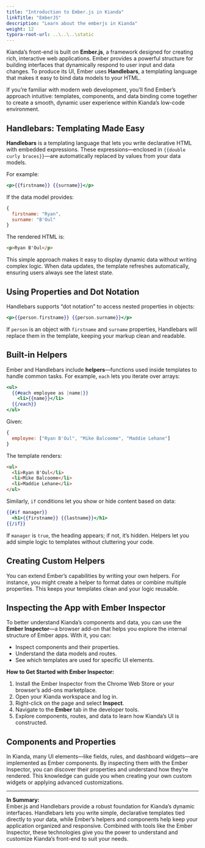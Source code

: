 ```yaml
---
title: "Introduction to Ember.js in Kianda"
linkTitle: "EmberJS"
description: "Learn about the emberjs in Kianda"
weight: 12
typora-root-url: ..\..\..\static
---
```


Kianda’s front-end is built on **Ember.js**, a framework designed for creating rich, interactive web applications. Ember provides a powerful structure for building interfaces that dynamically respond to user input and data changes. To produce its UI, Ember uses **Handlebars**, a templating language that makes it easy to bind data models to your HTML.

If you’re familiar with modern web development, you’ll find Ember’s approach intuitive: templates, components, and data binding come together to create a smooth, dynamic user experience within Kianda’s low-code environment.

## Handlebars: Templating Made Easy

**Handlebars** is a templating language that lets you write declarative HTML with embedded expressions. These expressions—enclosed in `{{double curly braces}}`—are automatically replaced by values from your data models.

For example:

```handlebars
<p>{{firstname}} {{surname}}</p>
```

If the data model provides:

```javascript
{
  firstname: "Ryan",
  surname: "B'Oul"
}
```

The rendered HTML is:

```html
<p>Ryan B'Oul</p>
```

This simple approach makes it easy to display dynamic data without writing complex logic. When data updates, the template refreshes automatically, ensuring users always see the latest state.

## Using Properties and Dot Notation

Handlebars supports “dot notation” to access nested properties in objects:

```handlebars
<p>{{person.firstname}} {{person.surname}}</p>
```

If `person` is an object with `firstname` and `surname` properties, Handlebars will replace them in the template, keeping your markup clean and readable.

## Built-in Helpers

Ember and Handlebars include **helpers**—functions used inside templates to handle common tasks. For example, `each` lets you iterate over arrays:

```handlebars
<ul>
  {{#each employee as |name|}}
    <li>{{name}}</li>
  {{/each}}
</ul>
```

Given:

```javascript
{
  employee: ["Ryan B'Oul", "Mike Balcoome", "Maddie Lehane"]
}
```

The template renders:

```html
<ul>
  <li>Ryan B'Oul</li>
  <li>Mike Balcoome</li>
  <li>Maddie Lehane</li>
</ul>
```

Similarly, `if` conditions let you show or hide content based on data:

```handlebars
{{#if manager}}
  <h1>{{firstname}} {{lastname}}</h1>
{{/if}}
```

If `manager` is `true`, the heading appears; if not, it’s hidden. Helpers let you add simple logic to templates without cluttering your code.

## Creating Custom Helpers

You can extend Ember’s capabilities by writing your own helpers. For instance, you might create a helper to format dates or combine multiple properties. This keeps your templates clean and your logic reusable.

## Inspecting the App with Ember Inspector

To better understand Kianda’s components and data, you can use the **Ember Inspector**—a browser add-on that helps you explore the internal structure of Ember apps. With it, you can:

- Inspect components and their properties.
- Understand the data models and routes.
- See which templates are used for specific UI elements.

**How to Get Started with Ember Inspector:**

1. Install the Ember Inspector from the Chrome Web Store or your browser’s add-ons marketplace.
2. Open your Kianda workspace and log in.
3. Right-click on the page and select **Inspect**.
4. Navigate to the **Ember** tab in the developer tools.
5. Explore components, routes, and data to learn how Kianda’s UI is constructed.

## Components and Properties

In Kianda, many UI elements—like fields, rules, and dashboard widgets—are implemented as Ember components. By inspecting them with the Ember Inspector, you can discover their properties and understand how they’re rendered. This knowledge can guide you when creating your own custom widgets or applying advanced customizations.

---

**In Summary:**  
Ember.js and Handlebars provide a robust foundation for Kianda’s dynamic interfaces. Handlebars lets you write simple, declarative templates tied directly to your data, while Ember’s helpers and components help keep your application organized and responsive. Combined with tools like the Ember Inspector, these technologies give you the power to understand and customize Kianda’s front-end to suit your needs.

   

